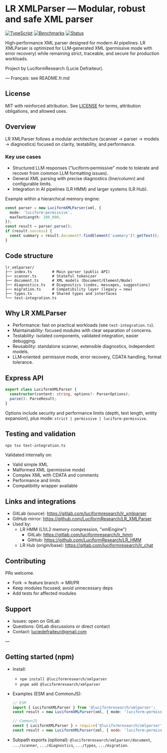 # LR XMLParser — Modular, robust and safe XML parser

[![TypeScript](https://img.shields.io/badge/TypeScript-5.0-blue)](https://www.typescriptlang.org/)
[![Benchmarks](https://img.shields.io/badge/Benchmarks-~2x%20faster-green)](./test-integration.ts)
[![Status](https://img.shields.io/badge/Status-Ready%20for%20LLM%20workflows-success)](#key-use-cases)

High‑performance XML parser designed for modern AI pipelines. LR XMLParser is optimized for LLM‑generated XML (permissive mode with error recovery) while remaining strict, traceable, and secure for production workloads.

Project by LuciformResearch (Lucie Defraiteur).

— Français: see README.fr.md

## License

MIT with reinforced attribution. See [LICENSE](LICENSE) for terms, attribution obligations, and allowed uses.

## Overview

LR XMLParser follows a modular architecture (scanner → parser → models → diagnostics) focused on clarity, testability, and performance.

### Key use cases

- Structured LLM responses ("luciform‑permissive" mode to tolerate and recover from common LLM formatting issues).
- General XML parsing with precise diagnostics (line/column) and configurable limits.
- Integration in AI pipelines (LR HMM) and larger systems (LR Hub).

Example within a hierarchical memory engine:
```ts
const parser = new LuciformXMLParser(xml, {
  mode: 'luciform-permissive',
  maxTextLength: 100_000,
});
const result = parser.parse();
if (result.success) {
  const summary = result.document?.findElement('summary')?.getText();
}
```

## Code structure

```
lr_xmlparser/
├── index.ts         # Main parser (public API)
├── scanner.ts       # Stateful tokenizer
├── document.ts      # XML models (Document/Element/Node)
├── diagnostics.ts   # Diagnostics (codes, messages, suggestions)
├── migration.ts     # Compatibility layer (legacy → new)
├── types.ts         # Shared types and interfaces
└── test-integration.ts
```

## Why LR XMLParser

- Performance: fast on practical workloads (see `test-integration.ts`).
- Maintainability: focused modules with clear separation of concerns.
- Testability: isolated components, validated integration, easier debugging.
- Reusability: standalone scanner, extensible diagnostics, independent models.
- LLM‑oriented: permissive mode, error recovery, CDATA handling, format tolerance.

## Express API

```ts
export class LuciformXMLParser {
  constructor(content: string, options?: ParserOptions);
  parse(): ParseResult;
}
```

Options include security and performance limits (depth, text length, entity expansion), plus mode: `strict | permissive | luciform-permissive`.

<!-- Migration notes removed to keep README product‑focused. Compatibility wrapper remains available via subpath export if needed. -->

## Testing and validation

```bash
npx tsx test-integration.ts
```

Validated internally on:
- Valid simple XML
- Malformed XML (permissive mode)
- Complex XML with CDATA and comments
- Performance and limits
- Compatibility wrapper available

## Links and integrations

- GitLab (source): https://gitlab.com/luciformresearch/lr_xmlparser
- GitHub mirror: https://github.com/LuciformResearch/LR_XMLParser
- Used by:
  - LR HMM (L1/L2 memory compression, "xmlEngine")
    - GitLab: https://gitlab.com/luciformresearch/lr_hmm
    - GitHub: https://github.com/LuciformResearch/LR_HMM
  - LR Hub (origin/base): https://gitlab.com/luciformresearch/lr_chat

## Contributing

PRs welcome.
- Fork → feature branch → MR/PR
- Keep modules focused; avoid unnecessary deps
- Add tests for affected modules

## Support

- Issues: open on GitLab
- Questions: GitLab discussions or direct contact
- Contact: luciedefraiteur@gmail.com

—

## Getting started (npm)

- Install:
  - `npm install @luciformresearch/xmlparser`
  - `pnpm add @luciformresearch/xmlparser`

- Examples (ESM and CommonJS):
  ```ts
  // ESM
  import { LuciformXMLParser } from '@luciformresearch/xmlparser';
  const result = new LuciformXMLParser(xml, { mode: 'luciform-permissive' }).parse();
  ```
  ```js
  // CommonJS
  const { LuciformXMLParser } = require('@luciformresearch/xmlparser');
  const result = new LuciformXMLParser(xml, { mode: 'luciform-permissive' }).parse();
  ```

- Subpath exports (optional): `@luciformresearch/xmlparser/document`, `.../scanner`, `.../diagnostics`, `.../types`, `.../migration`.
